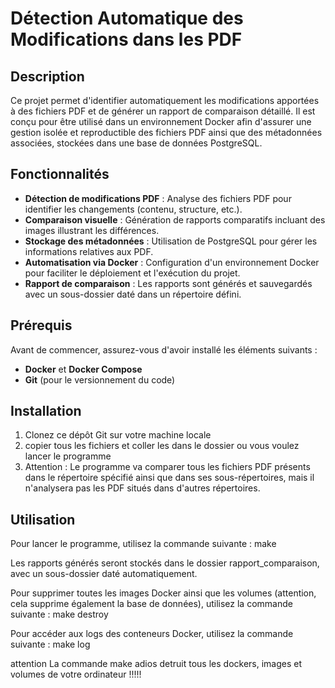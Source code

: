 # Détection Automatique des Modifications dans les PDF

## Description

Ce projet permet d'identifier automatiquement les modifications apportées à des fichiers PDF et de générer un rapport de comparaison détaillé. Il est conçu pour être utilisé dans un environnement Docker afin d'assurer une gestion isolée et reproductible des fichiers PDF ainsi que des métadonnées associées, stockées dans une base de données PostgreSQL.

## Fonctionnalités

- **Détection de modifications PDF** : Analyse des fichiers PDF pour identifier les changements (contenu, structure, etc.).
- **Comparaison visuelle** : Génération de rapports comparatifs incluant des images illustrant les différences.
- **Stockage des métadonnées** : Utilisation de PostgreSQL pour gérer les informations relatives aux PDF.
- **Automatisation via Docker** : Configuration d'un environnement Docker pour faciliter le déploiement et l'exécution du projet.
- **Rapport de comparaison** : Les rapports sont générés et sauvegardés avec un sous-dossier daté dans un répertoire défini.

## Prérequis

Avant de commencer, assurez-vous d'avoir installé les éléments suivants :

- **Docker** et **Docker Compose**
- **Git** (pour le versionnement du code)

## Installation

1. Clonez ce dépôt Git sur votre machine locale
2. copier tous les fichiers et coller les dans le dossier ou vous voulez lancer le programme
3. Attention : Le programme va comparer tous les fichiers PDF présents dans le répertoire spécifié ainsi que dans ses sous-répertoires, mais il n'analysera pas les PDF situés dans d'autres répertoires.



## Utilisation
Pour lancer le programme, utilisez la commande suivante :
make

Les rapports générés seront stockés dans le dossier rapport_comparaison, avec un sous-dossier daté automatiquement.

Pour supprimer toutes les images Docker ainsi que les volumes (attention, cela supprime également la base de données), utilisez la commande suivante :
make destroy

Pour accéder aux logs des conteneurs Docker, utilisez la commande suivante :
make log

attention La commande make adios detruit tous les dockers, images et volumes de votre ordinateur !!!!!

